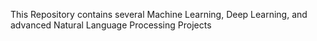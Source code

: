 This Repository contains several Machine Learning, Deep Learning, and advanced Natural Language Processing Projects
